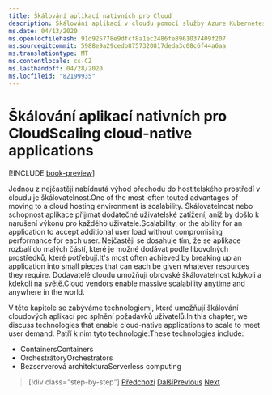```yaml
---
title: Škálování aplikací nativních pro Cloud
description: Škálování aplikací v cloudu pomocí služby Azure Kubernetes a Azure Functions tak, aby splňovala požadavky uživatelů v úsporném režimu.
ms.date: 04/13/2020
ms.openlocfilehash: 91d925778e9dfcf8a1ec2486fe8961037409f207
ms.sourcegitcommit: 5988e9a29cedb8757320817deda3c08c6f44a6aa
ms.translationtype: MT
ms.contentlocale: cs-CZ
ms.lasthandoff: 04/28/2020
ms.locfileid: "82199935"
---
```

# <a name="scaling-cloud-native-applications"></a><span data-ttu-id="acd80-103">Škálování aplikací nativních pro Cloud</span><span class="sxs-lookup"><span data-stu-id="acd80-103">Scaling cloud-native applications</span></span>

[!INCLUDE [book-preview](../../../includes/book-preview.md)]

<span data-ttu-id="acd80-104">Jednou z nejčastěji nabídnutá výhod přechodu do hostitelského prostředí v cloudu je škálovatelnost.</span><span class="sxs-lookup"><span data-stu-id="acd80-104">One of the most-often touted advantages of moving to a cloud hosting environment is scalability.</span></span> <span data-ttu-id="acd80-105">Škálovatelnost nebo schopnost aplikace přijímat dodatečné uživatelské zatížení, aniž by došlo k narušení výkonu pro každého uživatele.</span><span class="sxs-lookup"><span data-stu-id="acd80-105">Scalability, or the ability for an application to accept additional user load without compromising performance for each user.</span></span> <span data-ttu-id="acd80-106">Nejčastěji se dosahuje tím, že se aplikace rozbalí do malých částí, které je možné dodávat podle libovolných prostředků, které potřebují.</span><span class="sxs-lookup"><span data-stu-id="acd80-106">It's most often achieved by breaking up an application into small pieces that can each be given whatever resources they require.</span></span> <span data-ttu-id="acd80-107">Dodavatelé cloudu umožňují obrovské škálovatelnost kdykoli a kdekoli na světě.</span><span class="sxs-lookup"><span data-stu-id="acd80-107">Cloud vendors enable massive scalability anytime and anywhere in the world.</span></span>

 <span data-ttu-id="acd80-108">V této kapitole se zabýváme technologiemi, které umožňují škálování cloudových aplikací pro splnění požadavků uživatelů.</span><span class="sxs-lookup"><span data-stu-id="acd80-108">In this chapter, we discuss technologies that enable cloud-native applications to scale to meet user demand.</span></span> <span data-ttu-id="acd80-109">Patří k nim tyto technologie:</span><span class="sxs-lookup"><span data-stu-id="acd80-109">These technologies include:</span></span>

- <span data-ttu-id="acd80-110">Containers</span><span class="sxs-lookup"><span data-stu-id="acd80-110">Containers</span></span>
- <span data-ttu-id="acd80-111">Orchestrátory</span><span class="sxs-lookup"><span data-stu-id="acd80-111">Orchestrators</span></span>
- <span data-ttu-id="acd80-112">Bezserverová architektura</span><span class="sxs-lookup"><span data-stu-id="acd80-112">Serverless computing</span></span>

>[!div class="step-by-step"]
><span data-ttu-id="acd80-113">[Předchozí](centralized-configuration.md)
>[Další](leverage-containers-orchestrators.md)</span><span class="sxs-lookup"><span data-stu-id="acd80-113">[Previous](centralized-configuration.md)
[Next](leverage-containers-orchestrators.md)</span></span>
